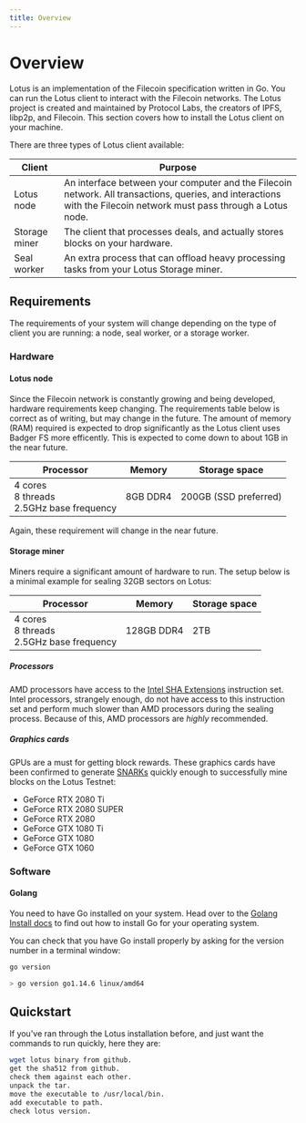 ```yaml
---
title: Overview
---
```


# Overview

Lotus is an implementation of the Filecoin specification written in Go. You can run the Lotus client to interact with the Filecoin networks. The Lotus project is created and maintained by Protocol Labs, the creators of IPFS, libp2p, and Filecoin. This section covers how to install the Lotus client on your machine.

There are three types of Lotus client available:

| Client        | Purpose                                                                                                                                                            |
| ------------- | ------------------------------------------------------------------------------------------------------------------------------------------------------------------ |
| Lotus node    | An interface between your computer and the Filecoin network. All transactions, queries, and interactions with the Filecoin network must pass through a Lotus node. |
| Storage miner | The client that processes deals, and actually stores blocks on your hardware.                                                                                      |
| Seal worker   | An extra process that can offload heavy processing tasks from your Lotus Storage miner.                                                                            |

## Requirements

The requirements of your system will change depending on the type of client you are running: a node, seal worker, or a storage worker.

### Hardware

#### Lotus node

Since the Filecoin network is constantly growing and being developed, hardware requirements keep changing. The requirements table below is correct as of writing, but may change in the future. The amount of memory (RAM) required is expected to drop significantly as the Lotus client uses Badger FS more efficently. This is expected to come down to about 1GB in the near future.

| Processor                                      | Memory   | Storage space         |
| ---------------------------------------------- | -------- | --------------------- |
| 4 cores<br>8 threads<br> 2.5GHz base frequency | 8GB DDR4 | 200GB (SSD preferred) |

Again, these requirement will change in the near future.

#### Storage miner

Miners require a significant amount of hardware to run. The setup below is a minimal example for sealing 32GB sectors on Lotus:

| Processor                                      | Memory     | Storage space |
| ---------------------------------------------- | ---------- | ------------- |
| 4 cores<br>8 threads<br> 2.5GHz base frequency | 128GB DDR4 | 2TB           |

##### Processors

AMD processors have access to the [Intel SHA Extensions](https://en.wikipedia.org/wiki/Intel_SHA_extensions) instruction set. Intel processors, strangely enough, do not have access to this instruction set and perform much slower than AMD processors during the sealing process. Because of this, AMD processors are _highly_ recommended.

##### Graphics cards

GPUs are a must for getting block rewards. These graphics cards have been confirmed to generate [SNARKs](https://en.wikipedia.org/wiki/SNARK_(theorem_prover)) quickly enough to successfully mine blocks on the Lotus Testnet:

- GeForce RTX 2080 Ti
- GeForce RTX 2080 SUPER
- GeForce RTX 2080
- GeForce GTX 1080 Ti
- GeForce GTX 1080
- GeForce GTX 1060

### Software

#### Golang

You need to have Go installed on your system. Head over to the [Golang Install docs](https://golang.org/doc/install) to find out how to install Go for your operating system.

You can check that you have Go install properly by asking for the version number in a terminal window:

```bash
go version

> go version go1.14.6 linux/amd64
```

## Quickstart

If you've ran through the Lotus installation before, and just want the commands to run quickly, here they are:

```bash
wget lotus binary from github.
get the sha512 from github.
check them against each other.
unpack the tar.
move the executable to /usr/local/bin.
add executable to path.
check lotus version.
```

